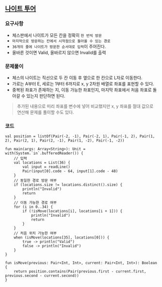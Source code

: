 ## [나이트 투어](https://www.acmicpc.net/problem/1331)

### 요구사항
* 체스판에서 나이트가 모든 칸을 정확히 `한 번씩 방문`
* `마지막으로 방문하는 칸에서 시작점으로 돌아올 수 있는 경로`
* `36개의 줄에 나이트가 방문한 순서대로 입력`이 주어진다.
* 올바른 것이면 Valid, 올바르지 않으면 Invalid를 출력

### 문제풀이
* 체스의 나이트는 직선으로 두 칸 이동 후 옆으로 한 칸으로 L자로 이동한다.
* 가로는 A부터 E, 세로는 1부터 6까지로 x, y 2차원 배열로 좌표를 표현할 수 있다.
* 중복된 좌표가 존재하는 지, 이동 가능한 좌표인지, 마지막 좌표에서 처음 좌표로 돌아갈 수 있는지 판단하면 된다.

> 추가된 내용으로 미리 좌표를 변수에 넣어 비교했지만 x, y 좌표를 절대 값으로 연산해 문제를 풀이할 수도 있다.

### 코드
```
val position = listOf(Pair(-2, -1), Pair(-2, 1), Pair(-1, 2), Pair(1, 2), Pair(2, 1), Pair(2, -1), Pair(1, -2), Pair(-1, -2))

fun main(args: Array<String>): Unit = with(System.`in`.bufferedReader()) {
    // 입력
    val locations = List(36) {
        val input = readLine()
        Pair(input[0].code - 64, input[1].code - 48)
    }
    // 동일한 경로 방문 여부
    if (locations.size != locations.distinct().size) {
        println("Invalid")
        return
    }
    // 이동 가능한 경로 여부
    for (i in 0..34) {
        if (!isMove(locations[i], locations[i + 1])) {
            println("Invalid")
            return
        }
    }
    // 처음 위치 가능한 여부
    when (isMove(locations[35], locations[0])) {
        true -> println("Valid")
        false -> println("Invalid")
    }
}

fun isMove(previous: Pair<Int, Int>, current: Pair<Int, Int>): Boolean {
    return position.contains(Pair(previous.first - current.first, previous.second - current.second))
}
```